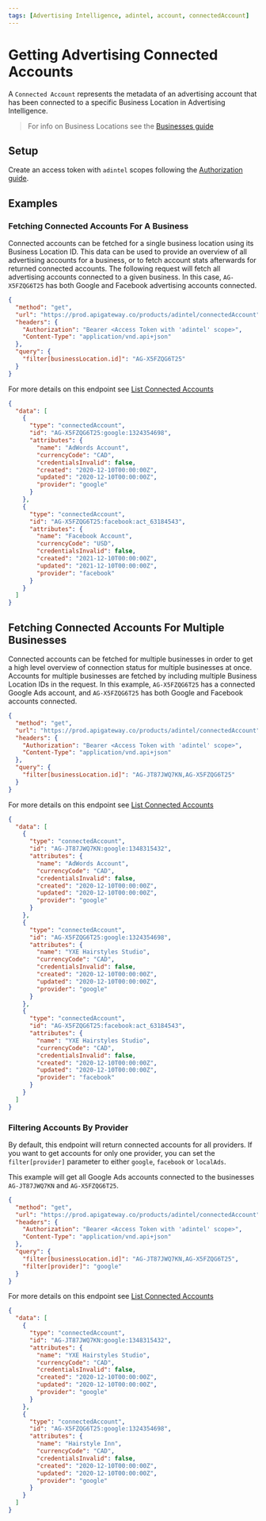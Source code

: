 ```yaml
---
tags: [Advertising Intelligence, adintel, account, connectedAccount]
---
```

# Getting Advertising Connected Accounts

A `Connected Account` represents the metadata of an advertising account that has been connected to a specific Business Location in Advertising Intelligence.  

> For info on Business Locations see the [Businesses guide](../Accounts.md)

## Setup

Create an access token with `adintel` scopes following the [Authorization guide](../../Authorization/Authorization.md).

## Examples

### Fetching Connected Accounts For A Business

Connected accounts can be fetched for a single business location using its Business Location ID.  This data can be used to provide an overview of all advertising accounts for a business, or to fetch account stats afterwards for returned connected accounts.  The following request will fetch all advertising accounts connected to a given business.  In this case, `AG-X5FZQG6T25` has both Google and Facebook advertising accounts connected.

<!--
type: tab
title: Request
-->
```json http
{
  "method": "get",
  "url": "https://prod.apigateway.co/products/adintel/connectedAccount",
  "headers": {
    "Authorization": "Bearer <Access Token with 'adintel' scope>",
    "Content-Type": "application/vnd.api+json"
  },
  "query": {
    "filter[businessLocation.id]": "AG-X5FZQG6T25"
  }
}
```

For more details on this endpoint see [List Connected Accounts](../../../openapi/adintel/adintel.yaml/paths/~1connectedAccount/get)
<!--
type: tab
title: Example Response
-->
```json
{
  "data": [
    {
      "type": "connectedAccount",
      "id": "AG-X5FZQG6T25:google:1324354698",
      "attributes": {
        "name": "AdWords Account",
        "currencyCode": "CAD",
        "credentialsInvalid": false,
        "created": "2020-12-10T00:00:00Z",
        "updated": "2020-12-10T00:00:00Z",
        "provider": "google"
      }
    },
    {
      "type": "connectedAccount",
      "id": "AG-X5FZQG6T25:facebook:act_63184543",
      "attributes": {
        "name": "Facebook Account",
        "currencyCode": "USD",
        "credentialsInvalid": false,
        "created": "2021-12-10T00:00:00Z",
        "updated": "2021-12-10T00:00:00Z",
        "provider": "facebook"
      }
    }
  ]
}
```
<!--
type: tab-end
-->

## Fetching Connected Accounts For Multiple Businesses

Connected accounts can be fetched for multiple businesses in order to get a high level overview of connection status for multiple businesses at once.  Accounts for multiple businesses are fetched by including multiple Business Location IDs in the request. In this example, `AG-X5FZQG6T25` has a connected Google Ads account, and `AG-X5FZQG6T25` has both Google and Facebook accounts connected.

<!--
type: tab
title: Request
-->
```json http
{
  "method": "get",
  "url": "https://prod.apigateway.co/products/adintel/connectedAccount",
  "headers": {
    "Authorization": "Bearer <Access Token with 'adintel' scope>",
    "Content-Type": "application/vnd.api+json"
  },
  "query": {
    "filter[businessLocation.id]": "AG-JT87JWQ7KN,AG-X5FZQG6T25"
  }
}
```
For more details on this endpoint see [List Connected Accounts](../../../openapi/adintel/adintel.yaml/paths/~1connectedAccount/get)
<!--
type: tab
title: Example Response
-->
```json
{
  "data": [
    {
      "type": "connectedAccount",
      "id": "AG-JT87JWQ7KN:google:1348315432",
      "attributes": {
        "name": "AdWords Account",
        "currencyCode": "CAD",
        "credentialsInvalid": false,
        "created": "2020-12-10T00:00:00Z",
        "updated": "2020-12-10T00:00:00Z",
        "provider": "google"
      }
    },
    {
      "type": "connectedAccount",
      "id": "AG-X5FZQG6T25:google:1324354698",
      "attributes": {
        "name": "YXE Hairstyles Studio",
        "currencyCode": "CAD",
        "credentialsInvalid": false,
        "created": "2020-12-10T00:00:00Z",
        "updated": "2020-12-10T00:00:00Z",
        "provider": "google"
      }
    },
    {
      "type": "connectedAccount",
      "id": "AG-X5FZQG6T25:facebook:act_63184543",
      "attributes": {
        "name": "YXE Hairstyles Studio",
        "currencyCode": "CAD",
        "credentialsInvalid": false,
        "created": "2020-12-10T00:00:00Z",
        "updated": "2020-12-10T00:00:00Z",
        "provider": "facebook"
      }
    }
  ]
}
```
<!--
type: tab-end
-->

### Filtering Accounts By Provider

By default, this endpoint will return connected accounts for all providers. If you want to get accounts for only one provider, you can set the `filter[provider]` parameter to either `google`, `facebook` or `localAds`.

This example will get all Google Ads accounts connected to the businesses `AG-JT87JWQ7KN` and `AG-X5FZQG6T25`.

<!--
type: tab
title: Request
-->
```json http
{
  "method": "get",
  "url": "https://prod.apigateway.co/products/adintel/connectedAccount",
  "headers": {
    "Authorization": "Bearer <Access Token with 'adintel' scope>",
    "Content-Type": "application/vnd.api+json"
  },
  "query": {
    "filter[businessLocation.id]": "AG-JT87JWQ7KN,AG-X5FZQG6T25",
    "filter[provider]": "google"
  }
}
```

For more details on this endpoint see [List Connected Accounts](../../../openapi/adintel/adintel.yaml/paths/~1connectedAccount/get)
<!--
type: tab
title: Example Response
-->
```json
{
  "data": [
    {
      "type": "connectedAccount",
      "id": "AG-JT87JWQ7KN:google:1348315432",
      "attributes": {
        "name": "YXE Hairstyles Studio",
        "currencyCode": "CAD",
        "credentialsInvalid": false,
        "created": "2020-12-10T00:00:00Z",
        "updated": "2020-12-10T00:00:00Z",
        "provider": "google"
      }
    },
    {
      "type": "connectedAccount",
      "id": "AG-X5FZQG6T25:google:1324354698",
      "attributes": {
        "name": "Hairstyle Inn",
        "currencyCode": "CAD",
        "credentialsInvalid": false,
        "created": "2020-12-10T00:00:00Z",
        "updated": "2020-12-10T00:00:00Z",
        "provider": "google"
      }
    }
  ]
}
```
<!--
type: tab-end
-->
